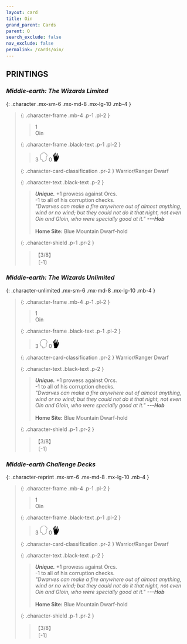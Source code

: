 ```yaml
---
layout: card
title: Oin
grand_parent: Cards
parent: O
search_exclude: false
nav_exclude: false
permalink: /cards/oin/
---
```


## PRINTINGS


### _Middle-earth: The Wizards Limited_

{: .character .mx-sm-6 .mx-md-8 .mx-lg-10 .mb-4 }
> {: .character-frame .mb-4 .p-1 .pl-2 }
> > <div class="card-mp">1</div>
> > <div class="character-card-name">Oin</div>
>
> {: .character-frame .black-text .p-1 .pl-2 }
> > 3 ![](/assets/images/mind.svg) 0![](/assets/images/di.svg)
>
> {: .character-card-classification .pr-2 }
> Warrior/Ranger Dwarf
>
> {: .character-text .black-text .p-2 }
> > _**Unique.**_ +1 prowess against Orcs. <br>-1 to all of his corruption checks. <br>_"Dwarves can make a fire anywhere out of almost anything, wind or no wind; but they could not do it that night, not even Oin and Gloin, who were specially good at it."_ ***---&#65279;Hob***  <br><br>**Home Site:** Blue Mountain Dwarf-hold 
>
> {: .character-shield .p-1 .pr-2 }
> > <div class="card-shield">【3/8】</div>
> > <div class="card-corruption">〔-1〕</div>

### _Middle-earth: The Wizards Unlimited_

{: .character-unlimited .mx-sm-6 .mx-md-8 .mx-lg-10 .mb-4 }
> {: .character-frame .mb-4 .p-1 .pl-2 }
> > <div class="card-mp">1</div>
> > <div class="character-card-name">Oin</div>
>
> {: .character-frame .black-text .p-1 .pl-2 }
> > 3 ![](/assets/images/mind.svg) 0![](/assets/images/di.svg)
>
> {: .character-card-classification .pr-2 }
> Warrior/Ranger Dwarf
>
> {: .character-text .black-text .p-2 }
> > _**Unique.**_ +1 prowess against Orcs. <br>-1 to all of his corruption checks. <br>_"Dwarves can make a fire anywhere out of almost anything, wind or no wind; but they could not do it that night, not even Oin and Gloin, who were specially good at it."_ ***---&#65279;Hob***  <br><br>**Home Site:** Blue Mountain Dwarf-hold 
>
> {: .character-shield .p-1 .pr-2 }
> > <div class="card-shield">【3/8】</div>
> > <div class="card-corruption">〔-1〕</div>

### _Middle-earth Challenge Decks_

{: .character-reprint .mx-sm-6 .mx-md-8 .mx-lg-10 .mb-4 }
> {: .character-frame .mb-4 .p-1 .pl-2 }
> > <div class="card-mp">1</div>
> > <div class="character-card-name">Oin</div>
>
> {: .character-frame .black-text .p-1 .pl-2 }
> > 3 ![](/assets/images/mind.svg) 0![](/assets/images/di.svg)
>
> {: .character-card-classification .pr-2 }
> Warrior/Ranger Dwarf
>
> {: .character-text .black-text .p-2 }
> > _**Unique.**_ +1 prowess against Orcs. <br>-1 to all of his corruption checks. <br>_"Dwarves can make a fire anywhere out of almost anything, wind or no wind; but they could not do it that night, not even Oin and Gloin, who were specially good at it."_ ***---&#65279;Hob***  <br><br>**Home Site:** Blue Mountain Dwarf-hold 
>
> {: .character-shield .p-1 .pr-2 }
> > <div class="card-shield">【3/8】</div>
> > <div class="card-corruption">〔-1〕</div>

